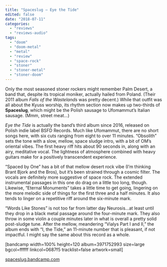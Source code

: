 ```yaml
---
title: "Spaceslug – Eye the Tide"
edited: false
date: "2018-07-11"
categories:
  - "reviews"
  - "reviews-audio"
tags:
  - "doom"
  - "doom-metal"
  - "metal"
  - "review"
  - "space-rock"
  - "stoner"
  - "stoner-metal"
  - "stoner-doom"
---
```


Only the most seasoned stoner rockers might remember Palm Desert, a band that, despite its tropical moniker, actually hailed from Poland. (Their 2011 album _Falls of the Wastelands_ was pretty decent.) While that outfit was all about the Kyuss worship, its rhythm section now makes up two-thirds of **Spaceslug**, which might be the Polish sausage to Ufomammut’s Italian sausage. (Mmm, street meat…)

_Eye the Tide_ is actually the band’s third album since 2016, released on Polish indie label BSFD Records. Much like Ufomammut, there are no short songs here, with six cuts ranging from eight to over 11 minutes. “Obsolith” sets the tone with a slow, mellow, space sludge intro, with a bit of OM’s oriental vibes. The first heavy riff hits about 90 seconds in, along with an airy, meditative vocal. The lightness of atmosphere combined with heavy guitars make for a positively transcendent experience.

“Spaced by One” has a bit of that mellow desert rock vibe (I’m thinking Brant Bjork and the Bros), but it’s been strained through a cosmic filter. The vocals are definitely more suggestive of space rock. The extended instrumental passages in this one do drag on a little too long, though. Likewise, “Eternal Monuments” takes a little time to get going, lingering on the more melodic side of things for the first three and a half minutes. It also tends to linger on a repetitive riff around the six-minute mark.

“Words Like Stones” is not too far from latter day Neurosis…at least until they drop in a black metal passage around the four-minute mark. They also throw in some violin a couple minutes later in what is overall a pretty solid post-sludge tune. After the mellow, meandering “Vialys Part I and II,” the album ends with “I, the Tide,” an 11-minute number that is pleasant, if not impactful. I might say the same about this record as a whole.

\[bandcamp width=100% height=120 album=3971752993 size=large bgcol=ffffff linkcol=0687f5 tracklist=false artwork=small\]

[spaceslug.bandcamp.com](https://spaceslug.bandcamp.com/)
